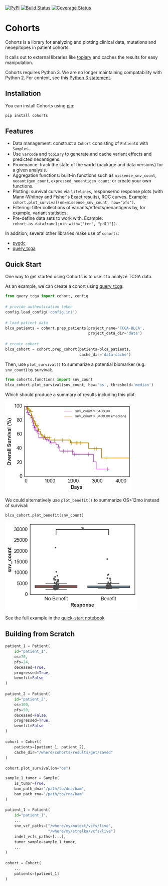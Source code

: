 [![PyPI](https://img.shields.io/pypi/v/cohorts.svg?maxAge=21600)]() [![Build Status](https://travis-ci.org/hammerlab/cohorts.svg?branch=master)](https://travis-ci.org/hammerlab/cohorts) [![Coverage Status](https://coveralls.io/repos/hammerlab/cohorts/badge.svg?branch=master&service=github)](https://coveralls.io/github/hammerlab/cohorts?branch=master)

Cohorts
=======

Cohorts is a library for analyzing and plotting clinical data, mutations and neoepitopes in patient cohorts.

It calls out to external libraries like [topiary](https://github.com/hammerlab/topiary) and caches the results for easy manipulation.

Cohorts requires Python 3. We are no longer maintaining compatability with Python 2. For context, see this [Python 3 statement](www.python3statement.org).

Installation
------------

You can install Cohorts using [pip](https://pip.pypa.io/en/latest/quickstart.html):

```bash
pip install cohorts
```

Features
--------

* Data management: construct a `Cohort` consisting of `Patient`s with `Sample`s.
* Use `varcode` and `topiary` to generate and cache variant effects and predicted neoantigens.
* Provenance: track the state of the world (package and data versions) for a given analysis.
* Aggregation functions: built-in functions such as `missense_snv_count`, `neoantigen_count`, `expressed_neoantigen_count`; or create your own functions.
* Plotting: survival curves via `lifelines`, response/no response plots (with Mann-Whitney and Fisher's Exact results), ROC curves. Example: `cohort.plot_survival(on=missense_snv_count, how="pfs")`.
* Filtering: filter collections of variants/effects/neoantigens by, for example, variant statistics.
* Pre-define data sets to work with. Example: `cohort.as_dataframe(join_with=["tcr", "pdl1"])`.

In addition, several other libraries make use of `cohorts`:
* [pygdc](http://github.com/hammerlab/pygdc)
* [query_tcga](http://github.com/jburos/query_tcga)

Quick Start
---------------

One way to get started using Cohorts is to use it to analyze TCGA data.

As an example, we can create a cohort using [query_tcga](http://github.com/jburos/query_tcga):

```python
from query_tcga import cohort, config

# provide authentication token
config.load_config('config.ini')

# load patient data
blca_patients = cohort.prep_patients(project_name='TCGA-BLCA',
                                     project_data_dir='data')

# create cohort
blca_cohort = cohort.prep_cohort(patients=blca_patients,
                                 cache_dir='data-cache')
```

Then, use `plot_survival()` to summarize a potential biomarker (e.g. `snv_count`) by survival:.

```python
from cohorts.functions import snv_count
blca_cohort.plot_survival(snv_count, how='os', threshold='median')
```

Which should produce a summary of results including this plot:

![Survival plot example](/docs/survival_plot_example.png)

We could alternatively use `plot_benefit()` to summarize OS>12mo instead of survival:

```python
blca_cohort.plot_benefit(snv_count)
```

![Benefit plot example](/docs/benefit_plot_example.png)


See the full example in the [quick-start notebook](http://nbviewer.jupyter.org/github/hammerlab/tcga-blca/blob/master/Quick-start%20-%20using%20Cohorts%20with%20TCGA%20data.ipynb)

Building from Scratch
--------------

```python
patient_1 = Patient(
    id="patient_1",
    os=70,
    pfs=24,
    deceased=True,
    progressed=True,
    benefit=False
)
    
patient_2 = Patient(
    id="patient_2",
    os=100,
    pfs=50,
    deceased=False,
    progressed=True,
    benefit=False
)

cohort = Cohort(
    patients=[patient_1, patient_2],
    cache_dir="/where/cohorts/results/get/saved"
)

cohort.plot_survival(on="os")
```

```python
sample_1_tumor = Sample(
    is_tumor=True,
    bam_path_dna="/path/to/dna/bam",
    bam_path_rna="/path/to/rna/bam"
)

patient_1 = Patient(
    id="patient_1",
    ...
    snv_vcf_paths=["/where/my/mutect/vcfs/live",
                   "/where/my/strelka/vcfs/live"]
    indel_vcfs_paths=[...],
    tumor_sample=sample_1_tumor,
    ...
)

cohort = Cohort(
    ...
    patients=[patient_1]
)

```

